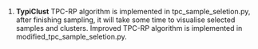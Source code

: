 1. **TypiClust**
TPC-RP algorithm is implemented in tpc_sample_seletion.py, after finishing sampling, it will take some time to visualise selected samples and clusters.
Improved TPC-RP algorithm is implemented in modified_tpc_sample_seletion.py.
